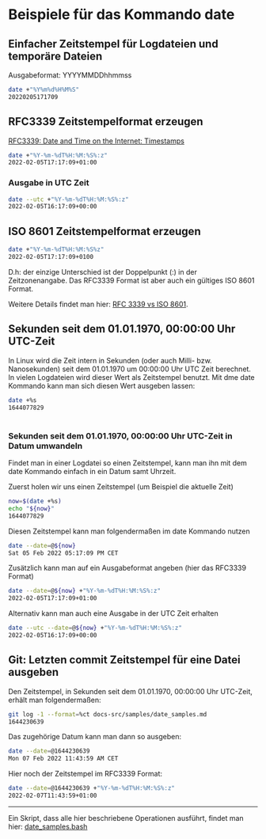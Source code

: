 # Beispiele für das Kommando date
## Einfacher Zeitstempel für Logdateien und temporäre Dateien

Ausgabeformat: YYYYMMDDhhmmss
```bash
date +"%Y%m%d%H%M%S"
20220205171709
```

## RFC3339 Zeitstempelformat erzeugen
[RFC3339: Date and Time on the Internet: Timestamps](https://datatracker.ietf.org/doc/html/rfc3339)

```bash
date +"%Y-%m-%dT%H:%M:%S%:z"
2022-02-05T17:17:09+01:00
```

### Ausgabe in UTC Zeit
```bash
date --utc +"%Y-%m-%dT%H:%M:%S%:z"
2022-02-05T16:17:09+00:00
```

## ISO 8601 Zeitstempelformat erzeugen

```bash
date +"%Y-%m-%dT%H:%M:%S%z"
2022-02-05T17:17:09+0100
```

D.h: der einzige Unterschied ist der Doppelpunkt (:) in der Zeitzonenangabe. Das 
RFC3339 Format ist aber auch ein gültiges ISO 8601 Format.

Weitere Details findet man hier: [RFC 3339 vs ISO 8601](https://ijmacd.github.io/rfc3339-iso8601/).

## Sekunden seit dem 01.01.1970, 00:00:00 Uhr UTC-Zeit
In Linux wird die Zeit intern in Sekunden (oder auch Milli- bzw. Nanosekunden) seit
dem 01.01.1970 um 00:00:00 Uhr UTC Zeit berechnet. In vielen Logdateien wird dieser
Wert als Zeitstempel benutzt. Mit dme date Kommando kann man sich diesen Wert 
ausgeben lassen:

```bash
date +%s
1644077829
```
#
### Sekunden seit dem 01.01.1970, 00:00:00 Uhr UTC-Zeit in Datum umwandeln
Findet man in einer Logdatei so einen Zeitstempel, kann man ihn mit dem date
Kommando einfach in ein Datum samt Uhrzeit.

Zuerst holen wir uns einen Zeitstempel (um Beispiel die aktuelle Zeit)

```bash
now=$(date +%s)
echo "${now}"
1644077829
```

Diesen Zeitstempel kann man folgendermaßen im date Kommando nutzen

```bash
date --date=@${now}
Sat 05 Feb 2022 05:17:09 PM CET
```

Zusätzlich kann man auf ein Ausgabeformat angeben (hier das RFC3339 Format)

```bash
date --date=@${now} +"%Y-%m-%dT%H:%M:%S%:z"
2022-02-05T17:17:09+01:00
```

Alternativ kann man auch eine Ausgabe in der UTC Zeit erhalten

```bash
date --utc --date=@${now} +"%Y-%m-%dT%H:%M:%S%:z"
2022-02-05T16:17:09+00:00
```

## Git: Letzten commit Zeitstempel für eine Datei ausgeben
Den Zeitstempel, in Sekunden seit dem 01.01.1970, 00:00:00 Uhr UTC-Zeit, erhält
man folgendermaßen:

```bash
git log -1 --format=%ct docs-src/samples/date_samples.md
1644230639
```

Das zugehörige Datum kann man dann so ausgeben:

```bash
date --date=@1644230639
Mon 07 Feb 2022 11:43:59 AM CET
```

Hier noch der Zeitstempel im RFC3339 Format:

```bash
date --date=@1644230639 +"%Y-%m-%dT%H:%M:%S%:z"
2022-02-07T11:43:59+01:00
```

---

Ein Skript, dass alle hier beschriebene Operationen ausführt, findet man hier:
[date_samples.bash](https://raw.githubusercontent.com/maroph/openhpi_linux-cli_2022/main/samples/date_samples.bash)

